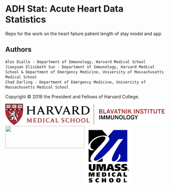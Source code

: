 # ADH Stat: Acute Heart Data Statistics
Repo for the work on the heart failure patient length of stay model and app




Authors
--------------------
    Alos Diallo - Department of Immunology, Harvard Medical School
    Jiaoyuan Elisibeth Sun - Department of Immunology, Harvard Medical School & Department of Emergency Medicine, University of Massachusetts Medical School
    Chad Darling - Department of Emergency Medicine, University of Massachusetts Medical School 
  
  
Copyright © 2018 the President and Fellows of Harvard College.


![Blavatnikimmunology](https://github.com/alosdiallo/HMS_Immunology_RNASeq/blob/master/Blavatnikimmunology.jpg)
![UMASS_Med](https://github.com/alosdiallo/Acute-Heart-Data-Statistics/blob/main/images/umassmed-logo.svg)
<img align="left" src="https://github.com/alosdiallo/HF_length_of_stay/blob/main/images/logo-umass.png" width="250" height="70"> <br/>

